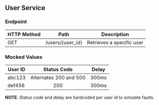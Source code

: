## User Service

### Endpoint

| HTTP Method |       Path       | Description               |
|-------------|:----------------:|---------------------------|
| GET         | /users/{user_id} | Retrieves a specific user |

### Mocked Values

| User ID      |      Status Code       | Delay |
|--------------|:----------------------:|:-----:|
| abc123       | Alternates 200 and 500 | 300ms |
| def456       |          200           | 300ms |


**NOTE**: Status code and delay are hardcoded per user id to simulate faults.
